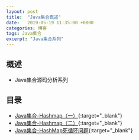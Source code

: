 ```yaml
---
layout: post
title:  "Java集合概述"
date:   2019-05-19 11:35:00 +0800
categories: 博客
tags: Java集合
excerpt: "Java集合系列"
---
```


## 概述
+ Java集合源码分析系列

## 目录

+ [Java集合-Hashmap（一）]({{site.url}}/博客/2019/05/20/Java集合-HashMap(一).html){:target="_blank"}
+ [Java集合-Hashmap（二）]({{site.url}}/博客/2019/05/27/Java集合-HashMap(二).html){:target="_blank"}
+ [Java集合-HashMap死循环问题](){:target="_blank"}